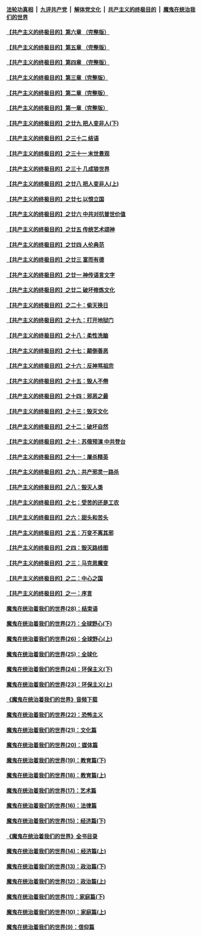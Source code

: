 

####  [法轮功真相](../../../../basic/blob/master/README.md?t=06262202) &nbsp;|&nbsp; [九评共产党](../../../../9ping.md/blob/master/README.md?t=06262202) &nbsp;|&nbsp; [解体党文化](../../../../jtdwh.md/blob/master/README.md?t=06262202)  &nbsp;|&nbsp; [共产主义的终极目的](../../../../gczydzjmd.md/blob/master/README.md?t=06262202) &nbsp;|&nbsp; [魔鬼在统治我们的世界](../../../../mgztzwmdsj.md/blob/master/README.md?t=06262202) 

#### [【共产主义的终极目的】第六章 （完整版）](../pages/nsc422/n11428913.md?t=06262202) 

#### [【共产主义的终极目的】第五章 （完整版）](../pages/nsc422/n11428912.md?t=06262202) 

#### [【共产主义的终极目的】第四章 （完整版）](../pages/nsc422/n11428907.md?t=06262202) 

#### [【共产主义的终极目的】第三章（完整版）](../pages/nsc422/n11428848.md?t=06262202) 

#### [【共产主义的终极目的】第二章（完整版）](../pages/nsc422/n11428831.md?t=06262202) 

#### [【共产主义的终极目的】第一章（完整版）](../pages/nsc422/n11417651.md?t=06262202) 

#### [【共产主义的终极目的】之廿九 把人变非人(下)](../pages/nsc422/n11344140.md?t=06262202) 

#### [【共产主义的终极目的】之三十二 结语](../pages/nsc422/n11360535.md?t=06262202) 

#### [【共产主义的终极目的】之三十一 末世景观](../pages/nsc422/n11351129.md?t=06262202) 

#### [【共产主义的终极目的】之三十 几成狼世界](../pages/nsc422/n11348280.md?t=06262202) 

#### [【共产主义的终极目的】之廿八 把人变非人(上)](../pages/nsc422/n11340492.md?t=06262202) 

#### [【共产主义的终极目的】之廿七 以恨立国](../pages/nsc422/n11336944.md?t=06262202) 

#### [【共产主义的终极目的】之廿六 中共对抗普世价值](../pages/nsc422/n11324785.md?t=06262202) 

#### [【共产主义的终极目的】之廿五 传统艺术颂神](../pages/nsc422/n11296396.md?t=06262202) 

#### [【共产主义的终极目的】之廿四 人伦典范](../pages/nsc422/n11296397.md?t=06262202) 

#### [【共产主义的终极目的】之廿三 富而有德](../pages/nsc422/n11283598.md?t=06262202) 

#### [【共产主义的终极目的】之廿一 神传语言文字](../pages/nsc422/n11263265.md?t=06262202) 

#### [【共产主义的终极目的】之廿二 破坏修炼文化](../pages/nsc422/n11245728.md?t=06262202) 

#### [【共产主义的终极目的】之二十：偷天换日](../pages/nsc422/n11238846.md?t=06262202) 

#### [【共产主义的终极目的】之十九：打开地狱门](../pages/nsc422/n11206376.md?t=06262202) 

#### [【共产主义的终极目的】之十八：柔性洗脑](../pages/nsc422/n11199994.md?t=06262202) 

#### [【共产主义的终极目的】之十七：颠倒善恶](../pages/nsc422/n11179782.md?t=06262202) 

#### [【共产主义的终极目的】之十六：反神骂祖宗](../pages/nsc422/n11166798.md?t=06262202) 

#### [【共产主义的终极目的】之十五：毁人不倦](../pages/nsc422/n11166792.md?t=06262202) 

#### [【共产主义的终极目的】之十四：邪恶之最](../pages/nsc422/n11150249.md?t=06262202) 

#### [【共产主义的终极目的】之十三：毁灭文化](../pages/nsc422/n11135227.md?t=06262202) 

#### [【共产主义的终极目的】之十二：破坏自然](../pages/nsc422/n11135214.md?t=06262202) 

#### [【共产主义的终极目的】之十：苏俄预演 中共登台](../pages/nsc422/n11118424.md?t=06262202) 

#### [【共产主义的终极目的】之十一：屠杀精英](../pages/nsc422/n11118442.md?t=06262202) 

#### [【共产主义的终极目的】之九：共产邪灵一路杀](../pages/nsc422/n11114139.md?t=06262202) 

#### [【共产主义的终极目的】之八：毁灭人类](../pages/nsc422/n11108503.md?t=06262202) 

#### [【共产主义的终极目的】之七：受苦的还是工农](../pages/nsc422/n11101809.md?t=06262202) 

#### [【共产主义的终极目的】之六：甜头和苦头](../pages/nsc422/n11096971.md?t=06262202) 

#### [【共产主义的终极目的】之五：万变不离其邪](../pages/nsc422/n11091285.md?t=06262202) 

#### [【共产主义的终极目的】之四：毁灭路线图](../pages/nsc422/n11086284.md?t=06262202) 

#### [【共产主义的终极目的】之三：马克思魔变](../pages/nsc422/n11061941.md?t=06262202) 

#### [【共产主义的终极目的】之二：中心之国](../pages/nsc422/n11047728.md?t=06262202) 

#### [【共产主义的终极目的】之一：序言](../pages/nsc422/n11086077.md?t=06262202) 

#### [魔鬼在统治着我们的世界(28)：结束语](../pages/nsc422/n10936246.md?t=06262202) 

#### [魔鬼在统治着我们的世界(27)：全球野心(下)](../pages/nsc422/n10928319.md?t=06262202) 

#### [魔鬼在统治着我们的世界(26)：全球野心(上)](../pages/nsc422/n10900318.md?t=06262202) 

#### [魔鬼在统治着我们的世界(25)：全球化](../pages/nsc422/n10788205.md?t=06262202) 

#### [魔鬼在统治着我们的世界(24)：环保主义(下)](../pages/nsc422/n10695307.md?t=06262202) 

#### [魔鬼在统治着我们的世界(23)：环保主义(上)](../pages/nsc422/n10688613.md?t=06262202) 

#### [《魔鬼在统治着我们的世界》音频下载](../pages/nsc422/n10635553.md?t=06262202) 

#### [魔鬼在统治着我们的世界(22)：恐怖主义](../pages/nsc422/n10614727.md?t=06262202) 

#### [魔鬼在统治着我们的世界(21)：文化篇](../pages/nsc422/n10597706.md?t=06262202) 

#### [魔鬼在统治着我们的世界(20)：媒体篇](../pages/nsc422/n10586579.md?t=06262202) 

#### [魔鬼在统治着我们的世界(19)：教育篇(下)](../pages/nsc422/n10564808.md?t=06262202) 

#### [魔鬼在统治着我们的世界(18)：教育篇(上)](../pages/nsc422/n10526970.md?t=06262202) 

#### [魔鬼在统治着我们的世界(17)：艺术篇](../pages/nsc422/n10499093.md?t=06262202) 

#### [魔鬼在统治着我们的世界(16)：法律篇](../pages/nsc422/n10485969.md?t=06262202) 

#### [魔鬼在统治着我们的世界(15)：经济篇(下)](../pages/nsc422/n10469975.md?t=06262202) 

#### [《魔鬼在统治着我们的世界》全书目录](../pages/nsc422/n10464261.md?t=06262202) 

#### [魔鬼在统治着我们的世界(14)：经济篇(上)](../pages/nsc422/n10457370.md?t=06262202) 

#### [魔鬼在统治着我们的世界(13)：政治篇(下)](../pages/nsc422/n10448270.md?t=06262202) 

#### [魔鬼在统治着我们的世界(12)：政治篇(上)](../pages/nsc422/n10444576.md?t=06262202) 

#### [魔鬼在统治着我们的世界(11)：家庭篇(下)](../pages/nsc422/n10440961.md?t=06262202) 

#### [魔鬼在统治着我们的世界(10)：家庭篇(上)](../pages/nsc422/n10435448.md?t=06262202) 

#### [魔鬼在统治着我们的世界(9)：信仰篇](../pages/nsc422/n10432159.md?t=06262202) 

